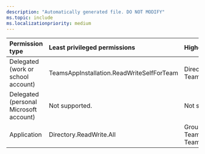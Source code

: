 ```yaml
---
description: "Automatically generated file. DO NOT MODIFY"
ms.topic: include
ms.localizationpriority: medium
---
```


|Permission type|Least privileged permissions|Higher privileged permissions|
|:---|:---|:---|
|Delegated (work or school account)|TeamsAppInstallation.ReadWriteSelfForTeam|Directory.ReadWrite.All, Group.ReadWrite.All, TeamsAppInstallation.ReadWriteForTeam|
|Delegated (personal Microsoft account)|Not supported.|Not supported.|
|Application|Directory.ReadWrite.All|Group.ReadWrite.All, TeamsAppInstallation.ReadWriteForTeam.All, TeamsAppInstallation.ReadWriteSelfForTeam.All|

